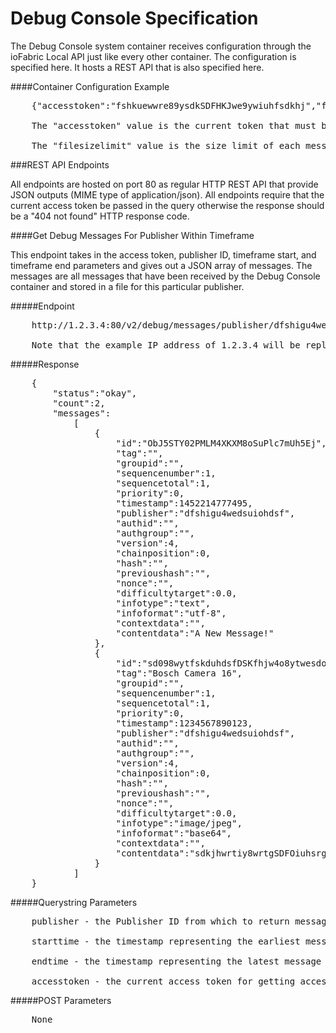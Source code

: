 # Debug Console Specification

The Debug Console system container receives configuration through the ioFabric Local API just like every other container. The configuration is specified here. It hosts a REST API that is also specified here.

####Container Configuration Example
<pre>
	{"accesstoken":"fshkuewwre89ysdkSDFHKJwe9ywiuhfsdkhj","filesizelimit":200.0}

	The "accesstoken" value is the current token that must be provided by anyone attempting to access the REST API

	The "filesizelimit" value is the size limit of each message storage file that is created per publisher, in MiB
</pre>


###REST API Endpoints

All endpoints are hosted on port 80 as regular HTTP REST API that provide JSON outputs (MIME type of application/json). All endpoints require that the current access token be passed in the query otherwise the response should be a "404 not found" HTTP response code.

####Get Debug Messages For Publisher Within Timeframe

This endpoint takes in the access token, publisher ID, timeframe start, and timeframe end parameters and gives out a JSON array of messages. The messages are all messages that have been received by the Debug Console container and stored in a file for this particular publisher.

#####Endpoint

<pre>
	http://1.2.3.4:80/v2/debug/messages/publisher/dfshigu4wedsuiohdsf/starttime/1234567890123/endtime/1234567890123/accesstoken/fshkuewwre89ysdkSDFHKJwe9ywiuhfsdkhj

	Note that the example IP address of 1.2.3.4 will be replaced by the real container IP address and the container itself does not need to know the address
</pre>

#####Response

<pre>
	{
		"status":"okay",
		"count":2,
		"messages":
			[
				{
					"id":"ObJ5STY02PMLM4XKXM8oSuPlc7mUh5Ej",
					"tag":"",
					"groupid":"",
					"sequencenumber":1,
					"sequencetotal":1,
					"priority":0,
					"timestamp":1452214777495,
					"publisher":"dfshigu4wedsuiohdsf",
					"authid":"",
					"authgroup":"",
					"version":4,
					"chainposition":0,
					"hash":"",
					"previoushash":"",
					"nonce":"",
					"difficultytarget":0.0,
					"infotype":"text",
					"infoformat":"utf-8",
					"contextdata":"",
					"contentdata":"A New Message!"
				},
				{
					"id":"sd098wytfskduhdsfDSKfhjw4o8ytwesdoiuhsdf",
					"tag":"Bosch Camera 16",
					"groupid":"",
					"sequencenumber":1,
					"sequencetotal":1,
					"priority":0,
					"timestamp":1234567890123,
					"publisher":"dfshigu4wedsuiohdsf",
					"authid":"",
					"authgroup":"",
					"version":4,
					"chainposition":0,
					"hash":"",
					"previoushash":"",
					"nonce":"",
					"difficultytarget":0.0,
					"infotype":"image/jpeg",
					"infoformat":"base64",
					"contextdata":"",
					"contentdata":"sdkjhwrtiy8wrtgSDFOiuhsrgowh4touwsdhsDFDSKJhsdkljasjklweklfjwhefiauhw98p328946982weiusfhsdkufhaskldjfslkjdhfalsjdf=serg4towhr"
				}
			]
	}
</pre>

#####Querystring Parameters

<pre>
	publisher - the Publisher ID from which to return messages

	starttime - the timestamp representing the earliest message desired (inclusive)

	endtime - the timestamp representing the latest message desired (inclusive)

	accesstoken - the current access token for getting access to the REST API endpoints
</pre>

#####POST Parameters

<pre>
	None
</pre>

